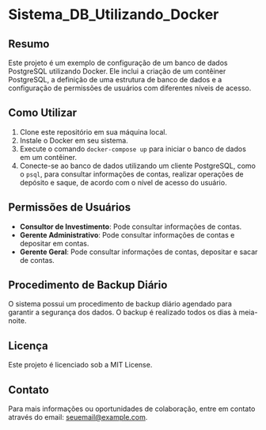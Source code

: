 # Sistema_DB_Utilizando_Docker

## Resumo

Este projeto é um exemplo de configuração de um banco de dados PostgreSQL utilizando Docker. Ele inclui a criação de um contêiner PostgreSQL, a definição de uma estrutura de banco de dados e a configuração de permissões de usuários com diferentes níveis de acesso.

## Como Utilizar

1. Clone este repositório em sua máquina local.
2. Instale o Docker em seu sistema.
3. Execute o comando `docker-compose up` para iniciar o banco de dados em um contêiner.
4. Conecte-se ao banco de dados utilizando um cliente PostgreSQL, como o `psql`, para consultar informações de contas, realizar operações de depósito e saque, de acordo com o nível de acesso do usuário.

## Permissões de Usuários

- **Consultor de Investimento**: Pode consultar informações de contas.
- **Gerente Administrativo**: Pode consultar informações de contas e depositar em contas.
- **Gerente Geral**: Pode consultar informações de contas, depositar e sacar de contas.

## Procedimento de Backup Diário

O sistema possui um procedimento de backup diário agendado para garantir a segurança dos dados. O backup é realizado todos os dias à meia-noite.

## Licença

Este projeto é licenciado sob a MIT License.

## Contato

Para mais informações ou oportunidades de colaboração, entre em contato através do email: seuemail@example.com.
